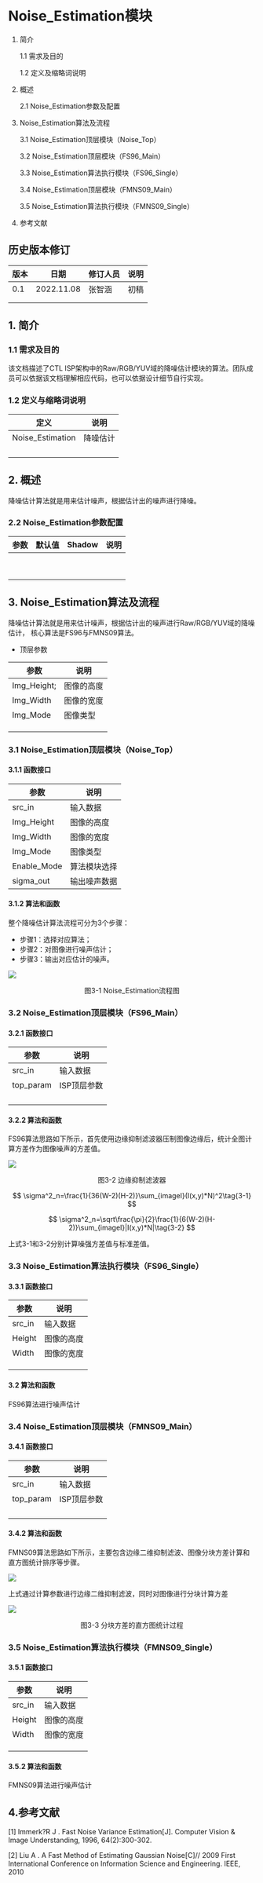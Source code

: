 # Noise_Estimation模块

1. 简介

   1.1 需求及目的

   1.2 定义及缩略词说明

2. 概述

   2.1 Noise_Estimation参数及配置

3. Noise_Estimation算法及流程

   3.1 Noise_Estimation顶层模块（Noise_Top）

   3.2 Noise_Estimation顶层模块（FS96_Main）

   3.3 Noise_Estimation算法执行模块（FS96_Single）

   3.4 Noise_Estimation顶层模块（FMNS09_Main）

   3.5 Noise_Estimation算法执行模块（FMNS09_Single）

4. 参考文献

## 历史版本修订

| 版本 | 日期       | 修订人员 | 说明 |
| ---- | ---------- | -------- | ---- |
| 0.1  | 2022.11.08 | 张智涵      | 初稿 |
|      |            |          |      |
|      |            |          |      |

## 1. 简介

### 1.1 需求及目的

该文档描述了CTL ISP架构中的Raw/RGB/YUV域的降噪估计模块的算法。团队成员可以依据该文档理解相应代码，也可以依据设计细节自行实现。

### 1.2 定义与缩略词说明

| 定义             | 说明     |
| ---------------- | -------- |
| Noise_Estimation | 降噪估计 |
|                  |          |
|                  |          |
|                  |          |
|                  |          |

## 2. 概述

降噪估计算法就是用来估计噪声，根据估计出的噪声进行降噪。

### 2.2 Noise_Estimation参数配置

| 参数 | 默认值 | Shadow | 说明 |
| ---- | ------ | ------ | ---- |
|      |        |        |      |
|      |        |        |      |
|      |        |        |      |
|      |        |        |      |
|      |        |        |      |
|      |        |        |      |
|      |        |        |      |
|      |        |        |      |
|      |        |        |      |

## 3. Noise_Estimation算法及流程

降噪估计算法就是用来估计噪声，根据估计出的噪声进行Raw/RGB/YUV域的降噪估计， 核心算法是FS96与FMNS09算法。

- 顶层参数


| 参数        | 说明       |
| ----------- | ---------- |
| Img_Height; | 图像的高度 |
| Img_Width   | 图像的宽度 |
| Img_Mode    | 图像类型   |
|             |            |
|             |            |
|             |            |

### 3.1 Noise_Estimation顶层模块（Noise_Top）

#### 3.1.1 函数接口

| 参数        | 说明         |
| ----------- | ------------ |
| src_in      | 输入数据     |
| Img_Height  | 图像的高度   |
| Img_Width   | 图像的宽度   |
| Img_Mode    | 图像类型     |
| Enable_Mode | 算法模块选择 |
| sigma_out   | 输出噪声数据 |

#### 3.1.2 算法和函数

整个降噪估计算法流程可分为3个步骤：

- 步骤1：选择对应算法；
- 步骤2：对图像进行噪声估计；
- 步骤3：输出对应估计的噪声。

![](Noise_Estimation流程图.drawio.png)

<center>图3-1 Noise_Estimation流程图</center>

### 3.2 Noise_Estimation顶层模块（FS96_Main）

#### 3.2.1 函数接口

| 参数      | 说明        |
| --------- | ----------- |
| src_in    | 输入数据    |
| top_param | ISP顶层参数 |
|           |             |
|           |             |
|           |             |
|           |             |

#### 3.2.2 算法和函数

FS96算法思路如下所示，首先使用边缘抑制滤波器压制图像边缘后，统计全图计算方差作为图像噪声的方差值。

![](边缘抑制滤波器.png)

<center>图3-2 边缘抑制滤波器</center>

$$
\sigma^2_n=\frac{1}{36(W-2)(H-2)}\sum_{imageI}(I(x,y)*N)^2\tag{3-1}
$$

$$
\sigma^2_n=\sqrt\frac{\pi}{2}\frac{1}{6(W-2)(H-2)}\sum_{imageI}|I(x,y)*N|\tag{3-2}
$$

上式3-1和3-2分别计算噪强方差值与标准差值。

### 3.3 Noise_Estimation算法执行模块（FS96_Single）

#### 3.3.1 函数接口

| 参数   | 说明       |
| ------ | ---------- |
| src_in | 输入数据   |
| Height | 图像的高度 |
| Width  | 图像的宽度 |
|        |            |
|        |            |
|        |            |

#### 3.2 算法和函数

FS96算法进行噪声估计

### 3.4 Noise_Estimation顶层模块（**FMNS09**_Main）

#### 3.4.1 函数接口

| 参数      | 说明        |
| --------- | ----------- |
| src_in    | 输入数据    |
| top_param | ISP顶层参数 |
|           |             |
|           |             |
|           |             |
|           |             |

#### 3.4.2 算法和函数

FMNS09算法思路如下所示，主要包含边缘二维抑制滤波、图像分块方差计算和直方图统计排序等步骤。

![](边缘二维抑制过程.png)

上式通过计算参数进行边缘二维抑制滤波，同时对图像进行分块计算方差

![](分块方差的直方图统计过程.png)

<center>图3-3 分块方差的直方图统计过程</center>

### 3.5 Noise_Estimation算法执行模块（FMNS09_Single）

#### 3.5.1 函数接口

| 参数   | 说明       |
| ------ | ---------- |
| src_in | 输入数据   |
| Height | 图像的高度 |
| Width  | 图像的宽度 |
|        |            |
|        |            |
|        |            |

#### 3.5.2 算法和函数

FMNS09算法进行噪声估计

## 4.参考文献

[1] Immerk?R J . Fast Noise Variance Estimation[J]. Computer Vision & Image Understanding, 1996, 64(2):300-302.

[2] Liu A . A Fast Method of Estimating Gaussian Noise[C]// 2009 First International Conference on Information Science and Engineering. IEEE, 2010

